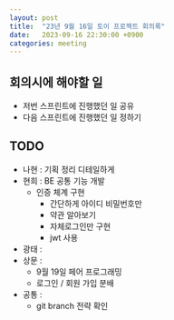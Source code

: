 ```yaml
---
layout: post
title:  "23년 9월 16일 토이 프로젝트 회의록"
date:   2023-09-16 22:30:00 +0900
categories: meeting
---
```


## 회의시에 해야할 일
- 저번 스프린트에 진행했던 일 공유
- 다음 스프린트에 진행했던 일 정하기

## TODO
- 나현 : 기획 정리 디테일하게
- 현희 : BE 공통 기능 개발
    - 인증 체계 구현 
        - 간단하게 아이디 비밀번호만
        - 약관 알아보기
        - 자체로그인만 구현
        - jwt 사용  
- 광태 : 
- 상문 :
    - 9월 19일 페어 프로그래밍
    - 로그인 / 회원 가입 분배
- 공통 : 
    - git branch 전략 확인
